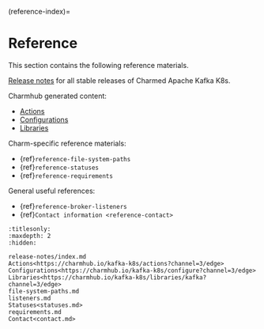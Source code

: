 (reference-index)=
# Reference

This section contains the following reference materials.

[Release notes](reference-release-notes-index) for all stable releases of Charmed Apache Kafka K8s.

Charmhub generated content:

* [Actions](https://charmhub.io/kafka-k8s/actions?channel=3/edge)
* [Configurations](https://charmhub.io/kafka-k8s/configure?channel=3/edge)
* [Libraries](https://charmhub.io/kafka-k8s/libraries/kafka?channel=3/edge)

Charm-specific reference materials:

* {ref}`reference-file-system-paths`
* {ref}`reference-statuses`
* {ref}`reference-requirements`

General useful references:

* {ref}`reference-broker-listeners`
* {ref}`Contact information <reference-contact>`

```{toctree}
:titlesonly:
:maxdepth: 2
:hidden:

release-notes/index.md
Actions<https://charmhub.io/kafka-k8s/actions?channel=3/edge>
Configurations<https://charmhub.io/kafka-k8s/configure?channel=3/edge>
Libraries<https://charmhub.io/kafka-k8s/libraries/kafka?channel=3/edge>
file-system-paths.md
listeners.md
Statuses<statuses.md>
requirements.md
Contact<contact.md>
```
